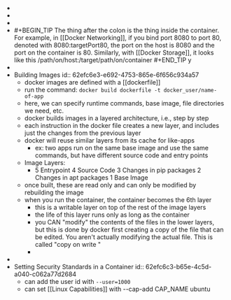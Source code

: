 -
-
-
- #+BEGIN_TIP
  The thing after the colon is the thing inside the container. For example, in [[Docker Networking]], if you bind port 8080 to port 80, denoted with 8080:targetPort80, the port on the host is 8080 and the port on the container is 80. Similarly, with [[Docker Storage]], it looks like this /path/on/host:/target/path/on/container
  #+END_TIP y
-
- Building Images
  id:: 62efc6e3-e692-4753-865e-6f656c934a57
	- docker images are defined with a [[dockerfile]]
	- run the command: `docker build dockerfile -t docker_user/name-of-app`
	- here, we can specify runtime commands, base image, file directories we need, etc.
	- docker builds images in a layered architecture, i.e., step by step
	- each instruction in the docker file creates a new layer, and includes just the changes from the previous layer
	- docker will reuse similar layers from its cache for like-apps
		- ex: two apps run on the same base image and use the same commands, but have different source code and entry points
	- Image Layers:
		- 5 Entrypoint
		  4 Source Code
		  3 Changes in pip packages
		  2 Changes in apt packages
		  1 Base Image
	- once built, these are read only and can only be modified by rebuilding the image
	- when you run the container, the container becomes the 6th layer
		- this is a writable layer on top of the rest of the image layers
		- the life of this layer runs only as long as the container
		- you CAN "modify" the contents of the files in the lower layers, but this is done by docker first creating a copy of the file that can be edited. You aren't actually modifying the actual file. This is called "copy on write "
		-
-
- Setting Security Standards in a Container
  id:: 62efc6c3-b65e-4c5d-a040-c062a77d2684
	- can add the user id with `--user=1000`
	- can set [[Linux Capabilities]] with --cap-add CAP_NAME ubuntu